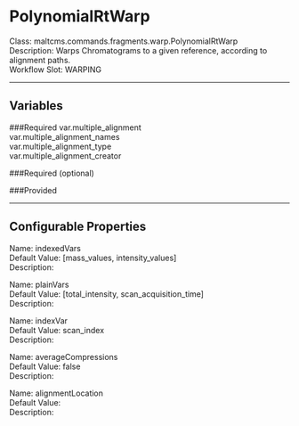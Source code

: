 # PolynomialRtWarp
Class: maltcms.commands.fragments.warp.PolynomialRtWarp  
Description: Warps Chromatograms to a given reference, according to alignment paths.  
Workflow Slot: WARPING  

---

## Variables
###Required
var.multiple_alignment  
var.multiple_alignment_names  
var.multiple_alignment_type  
var.multiple_alignment_creator  

###Required (optional)

###Provided


---

## Configurable Properties
Name: indexedVars  
Default Value: [mass_values, intensity_values]  
Description:   
  
Name: plainVars  
Default Value: [total_intensity, scan_acquisition_time]  
Description:   
  
Name: indexVar  
Default Value: scan_index  
Description:   
  
Name: averageCompressions  
Default Value: false  
Description:   
  
Name: alignmentLocation  
Default Value:   
Description:   
  

